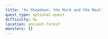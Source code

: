 ```yaml
---
title: '9★ Showdown: the Muck and the Maul'
quest_type: optional-quest
difficulty: 9★
location: ancient-forest
monsters: []
---
```

